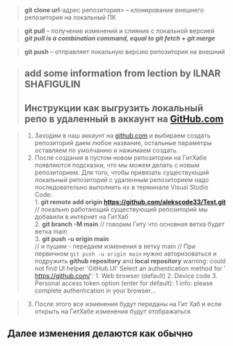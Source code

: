 

>   **git clone url**-адрес репозитория> – клонирование внешнего репозитория на  локальный ПК

>	**git pull** – получение изменений и слияние с локальной версией    
***git pull is a combination command, equal to git fetch + git merge***  

>	**git push** – отправляет локальную версию репозитория на внешний


>## add some information from lection by ILNAR SHAFIGULIN ##
>## **Инструкции как выгрузить локальный репо** в удаленный в   аккаунт на [GitHub.com](http://github.com/) 

>1. Заходим в наш аккаунт на [github.com](http://github.com) и выбираем создать репозиторий даем любое название, остальные параметры оставляем по умолчанию и нажимаем создать.
>2. После создания в пустом новом репозитории на ГитХабе появляются подсказки, что мы можем делать с новым репозиторием. Для того, чтобы привязать существующий локальный репозиторий с удаленным репозиторием надо последовательно выполнить их в терминале Visual Studio Code:  
    1. **git remote add origin https://github.com/alekscode33/Test.git** 
    // локально работающий существующий репозиторий мы добавили в интернет на ГитХаб  
    2. **git branch -M main**
    // говорим Гиту что основная ветка будет ветка main  
    3. **git push -u origin main**   
    // и пушим - передаем изменения в ветку main
    // При первичном `git push -u origin main` нужно авторизоваться и подружить **github repository** and **local repository** 
    warning: could not find UI helper 'GitHub.UI' 
    Select an authentication method for ' https://github.com/':
    1. Web browser (default)
    2. Device code
    3. Personal access token
    option (enter for default): 1
    info: please complete authentication in your browser...

>3. После этого все изменения будут переданы на Гит Хаб и если открыть на ГитХабе изменения будут отображаться

## Далее изменения делаются как обычно